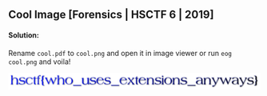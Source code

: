 ## Cool Image [Forensics | HSCTF 6 | 2019]
#### Solution: 

<p>Rename <code>cool.pdf</code> to <code>cool.png</code> and open it in image viewer or run <code>eog cool.png</code> and voila!</p>

<img src="cool.png">
